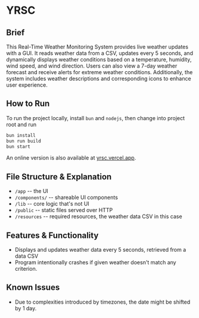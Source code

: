 # YRSC

## Brief

This Real-Time Weather Monitoring System provides live weather updates with a GUI.
It reads weather data from a CSV, updates every 5 seconds, and dynamically displays
weather conditions based on a temperature, humidity, wind speed, and wind direction.
Users can also view a 7-day weather forecast and receive alerts for extreme weather
conditions. Additionally, the system includes weather descriptions and corresponding
icons to enhance user experience.

## How to Run

To run the project locally, install `bun` and `nodejs`, then change into project
root and run

```zsh
bun install
bun run build
bun start
```

An online version is also available at [yrsc.vercel.app](https://yrsc.vercel.app/).

## File Structure & Explanation

- `/app` -- the UI
- `/components/` -- shareable UI components
- `/lib` -- core logic that's not UI
- `/public` -- static files served over HTTP
- `/resources` -- required resources, the weather data CSV in this case

## Features & Functionality

- Displays and updates weather data every 5 seconds, retrieved from a data CSV
- Program intentionally crashes if given weather doesn't match any criterion.

## Known Issues

- Due to complexities introduced by timezones, the date might be shifted by 1 day.
